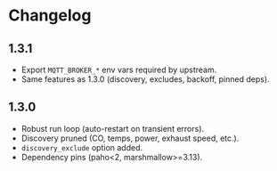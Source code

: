 # Changelog

## 1.3.1
- Export `MQTT_BROKER_*` env vars required by upstream.
- Same features as 1.3.0 (discovery, excludes, backoff, pinned deps).

## 1.3.0
- Robust run loop (auto-restart on transient errors).
- Discovery pruned (CO, temps, power, exhaust speed, etc.).
- `discovery_exclude` option added.
- Dependency pins (paho<2, marshmallow>=3.13).
